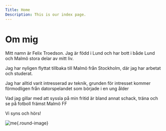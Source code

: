 ```yaml
---
Title: Home
Description: This is our index page.
---
```

Om mig
==========================

Mitt namn är Felix Troedson. Jag är född i Lund och har bott i både Lund och Malmö stora delar av mitt liv.

Jag har nyligen flyttat tillbaka till Malmö från Stockholm, där jag har arbetat och studerat.

Jag har alltid varit intresserad av teknik, grunden för intresset kommer förmodligen från datorspelandet som började i en ung ålder

Vad jag gillar med att syssla på min fritid är bland annat schack, träna och se på fotboll främst Malmö FF

Vi syns och hörs!

![me](%assets_url%/img/me1.jpg){.round-image}
